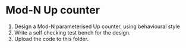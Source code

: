 # Mod-N Up counter
1. Design a Mod-N parameterised Up counter, using behavioural style
2. Write a self checking test bench for the design.
3. Upload the code to this folder.
